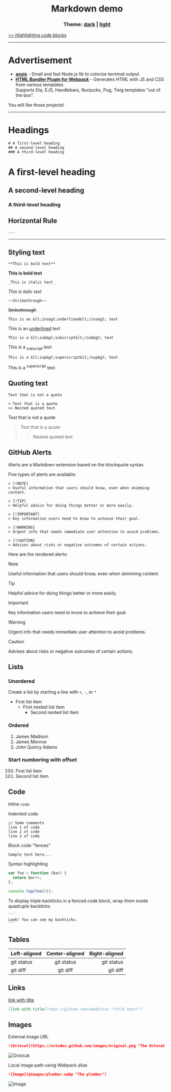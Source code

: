 <h1 align="center">Markdown demo</h1>
<h3 align="center">Theme: <a href="index-dark.html">dark</a> | <a href="index.html">light</a></h3>

[>> Highlighting code blocks](code-light.html)

---

# Advertisement

- __[ansis](https://github.com/webdiscus/ansis/)__ - Small and fast Node.js lib to colorize terminal output.
- __[HTML Bundler Plugin for Webpack](https://github.com/webdiscus/html-bundler-webpack-plugin)__ - Generates HTML with JS and CSS from various templates.\
  Supports Eta, EJS, Handlebars, Nunjucks, Pug, Twig templates "out of the box".

You will like those projects!

---

# Headings

```
# A first-level heading
## A second-level heading
### A third-level heading
```

# A first-level heading
## A second-level heading
### A third-level heading


## Horizontal Rule

```
---
```
---

## Styling text

```
**This is bold text**
```
**This is bold text**

```
_This is italic text_
```
_This is italic text_

```
~~Strikethrough~~
```
~~Strikethrough~~

```
This is an &lt;ins&gt;underlined&lt;/ins&gt; text
```
This is an <ins>underlined</ins> text

```
This is a &lt;sub&gt;subscript&lt;/sub&gt; text
```
This is a <sub>subscript</sub> text

```
This is a &lt;sup&gt;superscript&lt;/sup&gt; text
```
This is a <sup>superscript</sup> text


## Quoting text

```
Text that is not a quote

> Text that is a quote
>> Nested quoted text
```

Text that is not a quote

> Text that is a quote
>> Nested quoted text


## GitHub Alerts

Alerts are a Markdown extension based on the blockquote syntax.

Five types of alerts are available:
```
> [!NOTE]
> Useful information that users should know, even when skimming content.

> [!TIP]
> Helpful advice for doing things better or more easily.

> [!IMPORTANT]
> Key information users need to know to achieve their goal.

> [!WARNING]
> Urgent info that needs immediate user attention to avoid problems.

> [!CAUTION]
> Advises about risks or negative outcomes of certain actions.
```

Here are the rendered alerts:

> [!NOTE]
> Useful information that users should know, even when skimming content.

> [!TIP]
> Helpful advice for doing things better or more easily.

> [!IMPORTANT]
> Key information users need to know to achieve their goal.

> [!WARNING]
> Urgent info that needs immediate user attention to avoid problems.

> [!CAUTION]
> Advises about risks or negative outcomes of certain actions.


## Lists

### Unordered

Create a list by starting a line with `+`, `-`, or `*`

- First list item
   - First nested list item
     - Second nested list item

### Ordered

1. James Madison
2. James Monroe
3. John Quincy Adams

### Start numbering with offset

100. First list item
101. Second list item


## Code

Inline `code`

Indented code

    // Some comments
    line 1 of code
    line 2 of code
    line 3 of code


Block code "fences"

```
Sample text here...
```

Syntax highlighting

```js
var foo = function (bar) {
  return bar++;
};

console.log(foo(5));
```

To display triple backticks in a fenced code block, wrap them inside quadruple backticks
````
```
Look! You can see my backticks.
```
````

## Tables

| Left-aligned | Center-aligned | Right-aligned |
| :---         |     :---:      |          ---: |
| git status   | git status     | git status    |
| git diff     | git diff       | git diff      |

## Links

[link with title](ttps://github.com/webdiscus "title text!")

```md
[link with title](ttps://github.com/webdiscus "title text!")
```


## Images

External image URL

```md
![Octocat](https://octodex.github.com/images/original.png "The Octocat original")
```
![Octocat](https://octodex.github.com/images/original.png "The Octocat original")

Local image path using Webpack alias

```md
![Image](@images/plumber.webp "The plumber")
```

![Image](@images/plumber.webp "The plumber")
